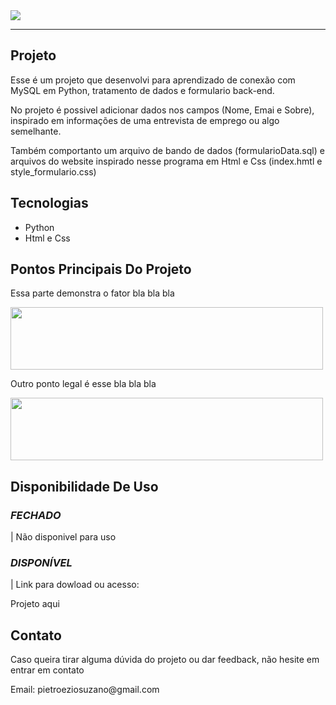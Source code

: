 <!---GIF IN NUMBERS(01,02,03)--->
<!---TEXT IN NAME(TITLE, SCRIPT)--->
<!--- HYPERLINK IN HP --->
<!--- LIST IN LS --->

<!--- To convert the gif I used the EZGIF website -->

<!--- GIF CAMPE 01 --->
<img src="https://media.giphy.com/media/v1.Y2lkPTc5MGI3NjExcDB1ZmMyb3hjbHlvcjZmNDJoM292bHk5cTViMXNxcTR2c2p0MmY5eiZlcD12MV9pbnRlcm5hbF9naWZfYnlfaWQmY3Q9Zw/bVz7PT6q2DXWUngeKJ/giphy.gif">
<br>

____
<!--- TITLE --->
<h2>Projeto</h2>

<!--- SCRIPT --->
<p>
Esse é um projeto que desenvolvi para aprendizado de conexão com MySQL em Python, tratamento de dados e formulario back-end. 
  
No projeto é possivel adicionar dados nos campos (Nome, Emai e Sobre), inspirado em informações de uma entrevista de emprego ou algo semelhante.

Também comportanto um arquivo de bando de dados (formularioData.sql) e arquivos do website inspirado nesse programa em Html e Css (index.hmtl e style_formulario.css)
</p>

<!--- TITLE --->
<h2>Tecnologias</h2>
  
<!--- LS --->
<ul>
  
<li>Python</li>
<li>Html e Css</li>

</ul>

<!--- TITLE --->
<h2>Pontos Principais Do Projeto</h2>

<!--- SCRIPT --->
<p>Essa parte demonstra o fator bla bla bla</p>

<!--- GIF CAMPE 02 --->
<img src="#" height="100px" width="500px">

<!--- SCRIPT --->
<p>Outro ponto legal é esse bla bla bla </p>

<!--- GIF CAMPE 03 --->
<img src="#" height="100px" width="500px">

<!--- TITLE --->
<h2>Disponibilidade De Uso</h2>

<!--- TITLE --->
<h3><i>FECHADO</i></h3>

<!--- SCRIPT --->
<p> | Não disponivel para uso</p>

<!--- TITLE --->
<h3><i>DISPONÍVEL</i></h3>

<!--- SCRIPT --->
<p> | Link para dowload ou acesso: </p>

<!--- HP --->
<a src="#">Projeto aqui</a>

<!--- TITLE --->
<h2>Contato</h2>

<!--- SCRIPT --->
<p>Caso queira tirar alguma dúvida do projeto ou dar feedback, não hesite em entrar em contato</p>
<p>Email: pietroeziosuzano@gmail.com</p>

